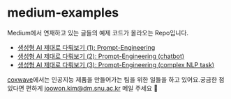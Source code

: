 # medium-examples

Medium에서 연재하고 있는 글들의 예제 코드가 올라오는 Repo입니다.
- [생성형 AI 제대로 다뤄보기 (1): Prompt-Engineering](https://medium.com/@joowon.kim/%ED%85%8D%EC%8A%A4%ED%8A%B8-%EA%B8%B0%EB%B0%98-%EC%83%9D%EC%84%B1%ED%98%95-%EC%9D%B8%EA%B3%B5%EC%A7%80%EB%8A%A5-%EA%B0%9C%EC%84%A0%ED%95%98%EA%B8%B0-1-prompt-engineering-a1edd26be733?source=user_profile---------2----------------------------)
- [생성형 AI 제대로 다뤄보기 (2): Prompt-Engineering (chatbot)](https://medium.com/@joowon.kim/%ED%85%8D%EC%8A%A4%ED%8A%B8-%EA%B8%B0%EB%B0%98-%EC%83%9D%EC%84%B1%ED%98%95-%EC%9D%B8%EA%B3%B5%EC%A7%80%EB%8A%A5-%EA%B0%9C%EC%84%A0%ED%95%98%EA%B8%B0-2-prompt-engineering-case-study-chatbot-debb906539bd)
- [생성형 AI 제대로 다뤄보기 (3): Prompt-Engineering (complex NLP task)](https://medium.com/@joowon.kim/%ED%85%8D%EC%8A%A4%ED%8A%B8-%EA%B8%B0%EB%B0%98-%EC%83%9D%EC%84%B1%ED%98%95-%EC%9D%B8%EA%B3%B5%EC%A7%80%EB%8A%A5-%EA%B0%9C%EC%84%A0%ED%95%98%EA%B8%B0-3-prompt-engineering-case-study-complex-task-c5ed9889a57f)

[coxwave](https://coxwave.com/)에서는 인공지능 제품을 만들어가는 팀을 위한 일들을 하고 있어요.궁금한 점 있다면 편하게 [joowon.kim@dm.snu.ac.kr](mailto:joowon.kim@dm.snu.ac.kr) 메일 주세요 🙂
